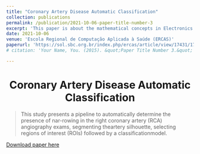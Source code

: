 ```yaml
---
title: "Coronary Artery Disease Automatic Classification"
collection: publications
permalink: /publication/2021-10-06-paper-title-number-3
excerpt: 'This paper is about the mathematical concepts in Electronics.'
date: 2021-10-06
venue: 'Escola Regional de Computação Aplicada à Saúde (ERCAS)'
paperurl: 'https://sol.sbc.org.br/index.php/ercas/article/view/17431/17267'
# citation: 'Your Name, You. (2015). &quot;Paper Title Number 3.&quot; <i>Journal 1</i>. 1(3).'

---
```


<h1 align="center">
  <a>Coronary Artery Disease Automatic Classification  </a>
  <br/> 
</h1>

> This study presents a pipeline to automatically determine the presence of nar-rowing in the right coronary artery (RCA) angiography exams, segmenting theartery silhouette, selecting regions of interest (ROIs) followed by a classificationmodel.

[Download paper here](https://sol.sbc.org.br/index.php/ercas/article/view/17431/17267)